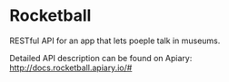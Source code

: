 # Rocketball
RESTful API for an app that lets poeple talk in museums.

Detailed API description can be found on Apiary: http://docs.rocketball.apiary.io/#
